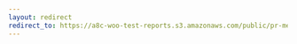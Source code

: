 ```yaml
---
layout: redirect
redirect_to: https://a8c-woo-test-reports.s3.amazonaws.com/public/pr-merge/45256/api/index.html
---
```

